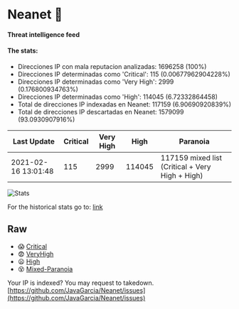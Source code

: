 # Neanet :hocho:
#### Threat intelligence feed
#### The stats:

- Direcciones IP con mala reputacion analizadas: 1696258 (100%)
- Direcciones IP determinadas como 'Critical':  115 (0.00677962904228%)
- Direcciones IP determinadas como 'Very High':  2999 (0.176800934763%)
- Direcciones IP determinadas como 'High':  114045 (6.72332864458)
- Total de direcciones IP indexadas en Neanet:  117159 (6.90690920839%)
- Total de direcciones IP descartadas en Neanet:  1579099 (93.0930907916%)

| Last Update | Critical | Very High | High | Paranoia |
| --- | --- | --- | --- | --- |
| 2021-02-16 13:01:48 | 115 | 2999 | 114045 | 117159 mixed list (Critical + Very High + High)|

![Stats](https://docs.google.com/spreadsheets/d/e/2PACX-1vSnaNMIXVabIpDJjufMlzH7poXnshF3mgd8Is1g9ytUEzVsP5my4Trn8f-xkoLLQ38xpL3HtmUexLo6/pubchart?oid=501124687&format=image)

For the historical stats go to: [link](/stats.csv)
## Raw
- :scream: [Critical](https://raw.githubusercontent.com/JavaGarcia/Neanet/master/blacklists/neanet_critical.txt)
- :fearful: [VeryHigh](https://raw.githubusercontent.com/JavaGarcia/Neanet/master/blacklists/neanet_veryHigh.txtt)
- :frowning: [High](https://raw.githubusercontent.com/JavaGarcia/Neanet/master/blacklists/neanet_high.txt)
- :dizzy_face: [Mixed-Paranoia](https://raw.githubusercontent.com/JavaGarcia/Neanet/master/blacklists/neanet_all.txt)


Your IP is indexed? You may request to takedown. [https://github.com/JavaGarcia/Neanet/issues](https://github.com/JavaGarcia/Neanet/issues)














































































































































































































































































































































































































































































































































































































































































































































































































































































































































































































































































































































































































































































































































































































































































































































































































































































































































































































































































































































































































































































































































































































































































































































































































































































































































































































































































































































































































































































































































































































































































































































































































































































































































































































































































































































































































































































































































































































































































































































































































































































































































































































































































































































































































